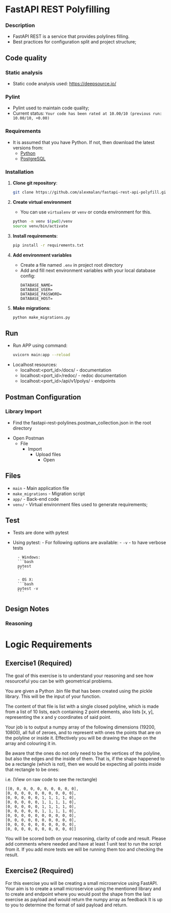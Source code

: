 FastAPI REST Polyfilling
========================

### Description
-   FastAPI REST is a service that provides polylines filling.
-   Best practices for configuration split and project structure;

## Code quality

### Static analysis
- Static code analysis used: https://deepsource.io/

### Pylint
- Pylint used to maintain code quality;
- Current status: `Your code has been rated at 10.00/10 (previous run: 10.00/10, +0.00)`

### Requirements

-   It is assumed that you have Python. If not, then download the latest versions from:
    * [Python](https://www.python.org/downloads/)
    * [PostgreSQL](https://www.postgresql.org/download/)

### Installation

1. **Clone git repository**:
    ```bash
    git clone https://github.com/alexmalan/fastapi-rest-api-polyfill.git
    ```

2. **Create virtual environment**
	- You can use `virtualenv` or `venv` or conda environment for this.
    ```bash
    python -m venv $(pwd)/venv
    source venv/bin/activate
    ```

3. **Install requirements**:
    ```bash
    pip install -r requirements.txt
    ```

4. **Add environment variables**
    - Create a file named `.env` in project root directory
    - Add and fill next environment variables with your local database config:
        ```.env
        DATABASE_NAME=
        DATABASE_USER=
        DATABASE_PASSWORD=
        DATABASE_HOST=
        ```

5. **Make migrations**:
    ```bash
    python make_migrations.py
    ```

## Run

-   Run APP using command:
    ```bash
    uvicorn main:app --reload
    ```
- Localhost resources:
    * localhost:<port_id>/docs/ - documentation
    * localhost:<port_id>/redoc/ - redoc documentation
    * localhost:<port_id>/api/v1/polys/   - endpoints
    
## Postman Configuration

### Library Import
* Find the fastapi-rest-polylines.postman_collection.json in the root directory
- Open Postman
   - File
      - Import
         - Upload files
            - Open

## Files
* `main` - Main application file
* `make_migrations` - Migration script
* `app/` - Back-end code
* `venv/` - Virtual environment files used to generate requirements;

## Test

- Tests are done with pytest
- Using pytest:
        - For following options are available:
            - `-v` - to have verbose tests
      
        - Windows:
        ```bash
        pytest
        ```
        
        - OS X:
        ```bash
        pytest -v
        ```
## Design Notes
### Reasoning

# Logic Requirements
## Exercise1 (Required)

The goal of this exercise is to understand your reasoning and see how resourceful you can be with geometrical problems.

You are given a Python .bin file that has been created using the pickle library. This will be the input of your function.

The content of that file is list with a single closed polyline, which is made from a list of 10 lists, each containing 2 point elements, also lists [x, y], representing the  x and y coordinates of said point.

Your job is to output a numpy array of the following dimensions (19200, 10800), all full of zeroes, and to represent with ones the points that are on the polyline or inside it. Effectively you will be drawing the shape on the array and colouring it in.

Be aware that the ones do not only need to be the vertices of the polyline, but also the edges and the inside of them. That is, if the shape happened to be a rectangle (which is not), then we would be expecting all points inside that rectangle to be ones:

i.e. (View on raw code to see the rectangle)

```
[[0, 0, 0, 0, 0, 0, 0, 0, 0, 0],
[0, 0, 0, 0, 0, 0, 0, 0, 0, 0],
[0, 0, 0, 0, 0, 1, 1, 1, 1, 0],
[0, 0, 0, 0, 0, 1, 1, 1, 1, 0],
[0, 0, 0, 0, 0, 1, 1, 1, 1, 0],
[0, 0, 0, 0, 0, 1, 1, 1, 1, 0],
[0, 0, 0, 0, 0, 0, 0, 0, 0, 0],
[0, 0, 0, 0, 0, 0, 0, 0, 0, 0],
[0, 0, 0, 0, 0, 0, 0, 0, 0, 0],
[0, 0, 0, 0, 0, 0, 0, 0, 0, 0]]
```

You will be scored both on your reasoning, clarity of code and result. Please add comments where needed and have at least 1 unit test to run the script from it. If you add more tests we will be running them too and checking the result.

## Exercise2 (Required)

For this exercise you will be creating a small microservice using FastAPI. Your aim is to create a small microservice using the mentioned library and to create and endpoint where you would post the shape from the last exercise as payload and would return the numpy array as feedback
It is up to you to determine the format of said payload and return.